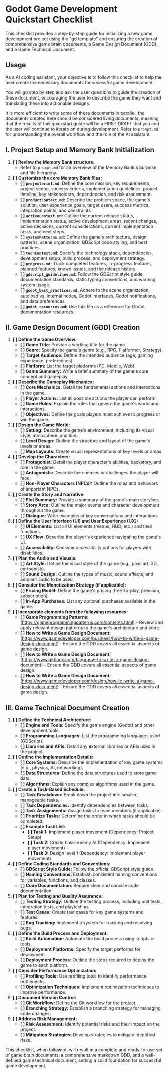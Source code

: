 # Godot Game Development Quickstart Checklist

This checklist provides a step-by-step guide for initializing a new game development project using the "gd template" and ensuring the creation of comprehensive game brain documents, a Game Design Document (GDD), and a Game Technical Document.

## Usage

As a AI coding assistant, your objective is to follow this checklist to help the user create the necessary documents for sucessful game development.

You will go step by step and ask the user questions to guide the creation of these document, encouraging the user to describe the game they want and translating these into actionable designs.

It is more efficient to write some of these documents in parallel, the documents created here should be considered living documents, meaning that the results of this quickstart guide will be a FIRST DRAFT that you and the user will continue to iterate on during development. Refer to `prompt.md` for understanding the overall workflow and the role of the AI assistant.

## I. Project Setup and Memory Bank Initialization

1. **[ ] Review the Memory Bank structure:**
    - Refer to `prompt.md` for an overview of the Memory Bank's purpose and file hierarchy.
2. **[ ] Customize the core Memory Bank files:**
    - **[ ] `projectbrief.md`:** Define the core mission, key requirements, project scope, success criteria, implementation guidelines, project timeline, key stakeholders, dependencies, and risk assessment.
    - **[ ] `productContext.md`:** Describe the problem space, the game's solution, user experience goals, target users, success metrics, integration points, and constraints.
    - **[ ] `activeContext.md`:** Outline the current release status, implementation status, active development areas, recent changes, active decisions, current considerations, current implementation tasks, and next steps.
    - **[ ] `systemPatterns.md`:** Define the game's architecture, design patterns, scene organization, GDScript code styling, and best practices.
    - **[ ] `techContext.md`:** Specify the technology stack, dependencies, development setup, build process, and deployment strategy.
    - **[ ] `progress.md`:** Track completed features, in-progress features, planned features, known issues, and the release history.
    - **[ ] `gdscript_guidelines.md`:** Follow the GDScript style guide, documentation standards, static typing conventions, and warning system usage.
    - **[ ] `godot_best_practices.md`:** Adhere to the scene organization, autoload vs. internal nodes, Godot interfaces, Godot notifications, and data preferences.
    - **[ ] `godot_resources.md`:** Use this file as a reference for Godot documentation resources.

## II. Game Design Document (GDD) Creation

1. **[ ] Define the Game Overview:**
    - **[ ] Game Title:** Provide a working title for the game.
    - **[ ] Genre:** Specify the game's genre (e.g., RPG, Platformer, Strategy).
    - **[ ] Target Audience:** Define the intended audience (age, gaming experience, preferences).
    - **[ ] Platform:** List the target platforms (PC, Mobile, Web).
    - **[ ] Game Summary:** Write a brief summary of the game's core concept and gameplay.
2. **[ ] Describe the Gameplay Mechanics:**
    - **[ ] Core Mechanics:** Detail the fundamental actions and interactions in the game.
    - **[ ] Player Actions:** List all possible actions the player can perform.
    - **[ ] Game Rules:** Explain the rules that govern the game's world and interactions.
    - **[ ] Objectives:** Define the goals players must achieve to progress or win the game.
3. **[ ] Design the Game World:**
    - **[ ] Setting:** Describe the game's environment, including its visual style, atmosphere, and lore.
    - **[ ] Level Design:** Outline the structure and layout of the game's levels or areas.
    - **[ ] Map Layouts:** Create visual representations of key levels or areas.
4. **[ ] Develop the Characters:**
    - **[ ] Protagonist:** Detail the player character's abilities, backstory, and role in the game.
    - **[ ] Antagonists:** Describe the enemies or challenges the player will face.
    - **[ ] Non-Player Characters (NPCs):** Outline the roles and behaviors of important NPCs.
5. **[ ] Create the Story and Narrative:**
    - **[ ] Plot Summary:** Provide a summary of the game's main storyline.
    - **[ ] Story Arcs:** Outline the major events and character development throughout the game.
    - **[ ] Dialogue:** Write examples of key conversations and interactions.
6. **[ ] Define the User Interface (UI) and User Experience (UX):**
    - **[ ] UI Elements:** List all UI elements (menus, HUD, etc.) and their functions.
    - **[ ] UX Flow:** Describe the player's experience navigating the game's UI.
    - **[ ] Accessibility:** Consider accessibility options for players with disabilities.
7. **[ ] Plan the Audio and Visuals:**
    - **[ ] Art Style:** Define the visual style of the game (e.g., pixel art, 3D, cartoonish).
    - **[ ] Sound Design:** Outline the types of music, sound effects, and ambient audio to be used.
8. **[ ] Consider the Monetization Strategy (if applicable):**
    - **[ ] Pricing Model:** Define the game's pricing (free-to-play, premium, subscription).
    - **[ ] In-App Purchases:** List any optional purchases available in the game.
9. **[ ] Incorporate elements from the following resources:**
    - **[ ] Game Programming Patterns:** (<https://gameprogrammingpatterns.com/contents.html>) - Review and apply relevant design patterns to the game's architecture and code.
    - **[ ] How to Write a Game Design Document:** (<https://www.gamedeveloper.com/business/how-to-write-a-game-design-document>) - Ensure the GDD covers all essential aspects of game design.
    - **[ ] How to Write a Game Design Document:** (<https://www.gitbook.com/blog/how-to-write-a-game-design-document>) - Ensure the GDD covers all essential aspects of game design.
    - **[ ] How to Write a Game Design Document:** (<https://www.gamedeveloper.com/design/how-to-write-a-game-design-document>) - Ensure the GDD covers all essential aspects of game design.

## III. Game Technical Document Creation

1. **[ ] Define the Technical Architecture:**
    - **[ ] Engine and Tools:** Specify the game engine (Godot) and other development tools.
    - **[ ] Programming Languages:** List the programming languages used (GDScript).
    - **[ ] Libraries and APIs:** Detail any external libraries or APIs used in the project.
2. **[ ] Outline the Implementation Details:**
    - **[ ] Core Systems:** Describe the implementation of key game systems (e.g., physics, AI, networking).
    - **[ ] Data Structures:** Define the data structures used to store game data.
    - **[ ] Algorithms:** Explain any complex algorithms used in the game.
3. **[ ] Create a Task-Based Schedule:**
    - **[ ] Task Breakdown:** Break down the project into smaller, manageable tasks.
    - **[ ] Task Dependencies:** Identify dependencies between tasks.
    - **[ ] Task Assignments:** Assign tasks to team members (if applicable).
    - **[ ] Prioritize Tasks:** Determine the order in which tasks should be completed.
    - **[ ] Example Task List:**
        - **[ ] Task 1:** Implement player movement (Dependency: Project Setup)
        - **[ ] Task 2:** Create basic enemy AI (Dependency: Implement player movement)
        - **[ ] Task 3:** Design level 1 (Dependency: Implement player movement)
4. **[ ] Define Coding Standards and Conventions:**
    - **[ ] GDScript Style Guide:** Follow the official GDScript style guide.
    - **[ ] Naming Conventions:** Establish consistent naming conventions for variables, functions, and classes.
    - **[ ] Code Documentation:** Require clear and concise code documentation.
5. **[ ] Plan for Testing and Quality Assurance:**
    - **[ ] Testing Strategy:** Outline the testing process, including unit tests, integration tests, and playtesting.
    - **[ ] Test Cases:** Create test cases for key game systems and features.
    - **[ ] Bug Tracking:** Implement a system for tracking and resolving bugs.
6. **[ ] Define the Build Process and Deployment:**
    - **[ ] Build Automation:** Automate the build process using scripts or tools.
    - **[ ] Deployment Platforms:** Specify the target platforms for deployment.
    - **[ ] Deployment Process:** Outline the steps required to deploy the game to each platform.
7. **[ ] Consider Performance Optimization:**
    - **[ ] Profiling Tools:** Use profiling tools to identify performance bottlenecks.
    - **[ ] Optimization Techniques:** Implement optimization techniques to improve performance.
8. **[ ] Document Version Control:**
    - **[ ] Git Workflow:** Define the Git workflow for the project.
    - **[ ] Branching Strategy:** Establish a branching strategy for managing code changes.
9. **[ ] Address Risk Management:**
    - **[ ] Risk Assessment:** Identify potential risks and their impact on the project.
    - **[ ] Mitigation Strategies:** Develop strategies to mitigate identified risks.

This checklist, when followed, will result in a complete and ready-to-use set of game brain documents, a comprehensive markdown GDD, and a well-defined game technical document, setting a solid foundation for successful game development.
